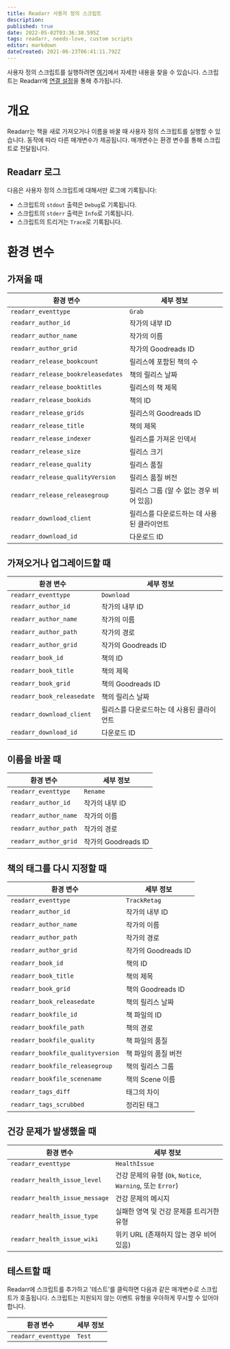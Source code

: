```yaml
---
title: Readarr 사용자 정의 스크립트
description: 
published: true
date: 2022-05-02T03:36:38.595Z
tags: readarr, needs-love, custom scripts
editor: markdown
dateCreated: 2021-06-23T06:41:11.792Z
---
```


사용자 정의 스크립트를 실행하려면 [여기](/readarr/settings#connections)에서 자세한 내용을 찾을 수 있습니다. 스크립트는 Readarr에 [연결 설정](/readarr/settings#connections)을 통해 추가됩니다.

# 개요

Readarr는 책을 새로 가져오거나 이름을 바꿀 때 사용자 정의 스크립트를 실행할 수 있습니다. 동작에 따라 다른 매개변수가 제공됩니다. 매개변수는 환경 변수를 통해 스크립트로 전달됩니다.

## Readarr 로그

다음은 사용자 정의 스크립트에 대해서만 로그에 기록됩니다:

- 스크립트의 `stdout` 출력은 `Debug`로 기록됩니다.
- 스크립트의 `stderr` 출력은 `Info`로 기록됩니다.
- 스크립트의 트리거는 `Trace`로 기록됩니다.

# 환경 변수

## 가져올 때

| 환경 변수                         | 세부 정보                                 |
| ---------------------------------- | ------------------------------------------- |
| `readarr_eventtype`                | `Grab`                                      |
| `readarr_author_id`                | 작가의 내부 ID                              |
| `readarr_author_name`              | 작가의 이름                                |
| `readarr_author_grid`              | 작가의 Goodreads ID                         |
| `readarr_release_bookcount`        | 릴리스에 포함된 책의 수                     |
| `readarr_release_bookreleasedates` | 책의 릴리스 날짜                           |
| `readarr_release_booktitles`       | 릴리스의 책 제목                            |
| `readarr_release_bookids`          | 책의 ID                                     |
| `readarr_release_grids`            | 릴리스의 Goodreads ID                       |
| `readarr_release_title`            | 책의 제목                                  |
| `readarr_release_indexer`          | 릴리스를 가져온 인덱서                      |
| `readarr_release_size`             | 릴리스 크기                                |
| `readarr_release_quality`          | 릴리스 품질                                |
| `readarr_release_qualityVersion`   | 릴리스 품질 버전                           |
| `readarr_release_releasegroup`     | 릴리스 그룹 (알 수 없는 경우 비어 있음)    |
| `readarr_download_client`          | 릴리스를 다운로드하는 데 사용된 클라이언트 |
| `readarr_download_id`              | 다운로드 ID                                |

## 가져오거나 업그레이드할 때

| 환경 변수                   | 세부 정보                                 |
| -------------------------- | ------------------------------------------- |
| `readarr_eventtype`        | `Download`                                  |
| `readarr_author_id`        | 작가의 내부 ID                              |
| `readarr_author_name`      | 작가의 이름                                |
| `readarr_author_path`      | 작가의 경로                                |
| `readarr_author_grid`      | 작가의 Goodreads ID                         |
| `readarr_book_id`          | 책의 ID                                     |
| `readarr_book_title`       | 책의 제목                                  |
| `readarr_book_grid`        | 책의 Goodreads ID                           |
| `readarr_book_releasedate` | 책의 릴리스 날짜                           |
| `readarr_download_client`  | 릴리스를 다운로드하는 데 사용된 클라이언트 |
| `readarr_download_id`      | 다운로드 ID                                |

## 이름을 바꿀 때

| 환경 변수          | 세부 정보                   |
| ----------------- | ------------------------- |
| `readarr_eventtype`   | `Rename`                  |
| `readarr_author_id`   | 작가의 내부 ID |
| `readarr_author_name` | 작가의 이름        |
| `readarr_author_path` | 작가의 경로        |
| `readarr_author_grid` | 작가의 Goodreads ID       |

## 책의 태그를 다시 지정할 때

| 환경 변수              | 세부 정보                   |
| --------------------- | ------------------------- |
| `readarr_eventtype`               | `TrackRetag`              |
| `readarr_author_id`               | 작가의 내부 ID |
| `readarr_author_name`             | 작가의 이름        |
| `readarr_author_path`             | 작가의 경로        |
| `readarr_author_grid`             | 작가의 Goodreads ID       |
| `readarr_book_id`                 | 책의 ID                 |
| `readarr_book_title`              | 책의 제목              |
| `readarr_book_grid`               | 책의 Goodreads ID       |
| `readarr_book_releasedate`        | 책의 릴리스 날짜  |
| `readarr_bookfile_id`             | 책 파일의 ID              |
| `readarr_bookfile_path`           | 책의 경로          |
| `readarr_bookfile_quality`        | 책 파일의 품질         |
| `readarr_bookfile_qualityversion` | 책 파일의 품질 버전 |
| `readarr_bookfile_releasegroup`   | 책의 릴리스 그룹 |
| `readarr_bookfile_scenename`      | 책의 Scene 이름    |
| `readarr_tags_diff`               | 태그의 차이          |
| `readarr_tags_scrubbed`           | 정리된 태그             |

## 건강 문제가 발생했을 때

| 환경 변수           | 세부 정보                                                      |
| ------------------------------ | ------------------------------------------------------------ |
| `readarr_eventtype`            | `HealthIssue`                                                |
| `readarr_health_issue_level`   | 건강 문제의 유형 (`Ok`, `Notice`, `Warning`, 또는 `Error`) |
| `readarr_health_issue_message` | 건강 문제의 메시지                                |
| `readarr_health_issue_type`    | 실패한 영역 및 건강 문제를 트리거한 유형              |
| `readarr_health_issue_wiki`    | 위키 URL (존재하지 않는 경우 비어 있음)                           |

## 테스트할 때

Readarr에 스크립트를 추가하고 '테스트'를 클릭하면 다음과 같은 매개변수로 스크립트가 호출됩니다. 스크립트는 지원되지 않는 이벤트 유형을 우아하게 무시할 수 있어야 합니다.

| 환경 변수 | 세부 정보 |
| -------------------- | ------- |
| `readarr_eventtype`  | `Test`  |